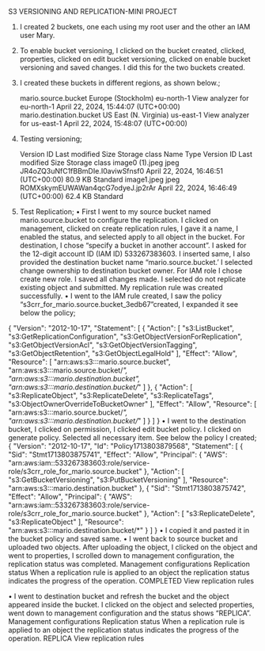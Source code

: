 S3 VERSIONING AND REPLICATION-MINI PROJECT
1.	I created 2 buckets, one each using my root user and the other an IAM user Mary. 
2.	To enable bucket versioning, I clicked on the bucket created, clicked, properties, clicked on edit bucket versioning, clicked on enable bucket versioning and saved changes. I did this for the two buckets created.
3.	I created these buckets in different regions, as shown below.;

	mario.source.bucket
Europe (Stockholm) eu-north-1	View analyzer for eu-north-1
April 22, 2024, 15:44:07 (UTC+00:00)
mario.destination.bucket
US East (N. Virginia) us-east-1	View analyzer for us-east-1
April 22, 2024, 15:48:07 (UTC+00:00)

4.	Testing versioning; 

	Version ID	Last modified	Size	Storage class
	Name	Type	Version ID	Last modified	Size	Storage class
	image0 (1).jpeg
jpeg	JR4oZQ3uNfC1fBBmDIe.I0aviwSfnsf0	April 22, 2024, 16:46:51 (UTC+00:00)	80.9 KB	Standard
	image1.jpeg
jpeg	ROMXskymEUWAWan4qcG7odyeJ.jp2rAr	April 22, 2024, 16:46:49 (UTC+00:00)	62.4 KB	Standard
5.	Test Replication; 
•	First I went to my source bucket named mario.source.bucket to configure the replication. I clicked on management, clicked on create replication rules, I gave it a name, I enabled the status, and selected apply to all object in the bucket. For destination, I chose “specify a bucket in another account”. I asked for the 12-digit account ID (IAM ID) 533267383603. I inserted same, I also provided the destination bucket name “mario.source.bucket.’ I selected change ownership to destination bucket owner.  For IAM role I chose create new role. I saved all changes made. I selected do not replicate existing object and submitted. My replication rule was created successfully.
•	I went to the IAM rule created, I saw the policy “s3crr_for_mario.source.bucket_3edb67”created, I expanded it see below the policy;

{
    "Version": "2012-10-17",
    "Statement": [
        {
            "Action": [
                "s3:ListBucket",
                "s3:GetReplicationConfiguration",
                "s3:GetObjectVersionForReplication",
                "s3:GetObjectVersionAcl",
                "s3:GetObjectVersionTagging",
                "s3:GetObjectRetention",
                "s3:GetObjectLegalHold"
            ],
            "Effect": "Allow",
            "Resource": [
                "arn:aws:s3:::mario.source.bucket",
                "arn:aws:s3:::mario.source.bucket/*",
                "arn:aws:s3:::mario.destination.bucket",
                "arn:aws:s3:::mario.destination.bucket/*"
            ]
        },
        {
            "Action": [
                "s3:ReplicateObject",
                "s3:ReplicateDelete",
                "s3:ReplicateTags",
                "s3:ObjectOwnerOverrideToBucketOwner"
            ],
            "Effect": "Allow",
            "Resource": [
                "arn:aws:s3:::mario.source.bucket/*",
                "arn:aws:s3:::mario.destination.bucket/*"
            ]
        }
    ]
}
•	I went to the destination bucket, I clicked on permission, I clicked edit bucket policy. I clicked on generate policy. Selected all necessary item. See below the policy I created;
{
    "Version": "2012-10-17",
    "Id": "Policy1713803879568",
    "Statement": [
        {
            "Sid": "Stmt1713803875741",
            "Effect": "Allow",
            "Principal": {
                "AWS": "arn:aws:iam::533267383603:role/service-role/s3crr_role_for_mario.source.bucket"
            },
            "Action": [
                "s3:GetBucketVersioning",
                "s3:PutBucketVersioning"
            ],
            "Resource": "arn:aws:s3:::mario.destination.bucket"
        },
        {
            "Sid": "Stmt1713803875742",
            "Effect": "Allow",
            "Principal": {
                "AWS": "arn:aws:iam::533267383603:role/service-role/s3crr_role_for_mario.source.bucket"
            },
            "Action": [
                "s3:ReplicateDelete",
                "s3:ReplicateObject"
            ],
            "Resource": "arn:aws:s3:::mario.destination.bucket/*"
        }
    ]
}
•	I copied it and pasted it in the bucket policy and saved same.
•	I went back to source bucket and uploaded two objects. After uploading the object, I clicked on the object and went to properties, I scrolled down to management configuration, the replication status was completed.
Management configurations
Replication status
When a replication rule is applied to an object the replication status indicates the progress of the operation.
COMPLETED
View replication rules

•	I went to destination bucket and refresh the bucket and the object appeared inside the bucket. I clicked on the object and selected properties, went down to management configuration and the status shows “REPLICA”.
Management configurations
Replication status
When a replication rule is applied to an object the replication status indicates the progress of the operation.
REPLICA
View replication rules

